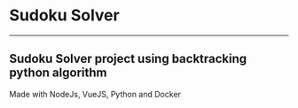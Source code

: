 # Sudoku Solver

---

## Sudoku Solver project using backtracking python algorithm

Made with NodeJs, VueJS, Python and Docker
